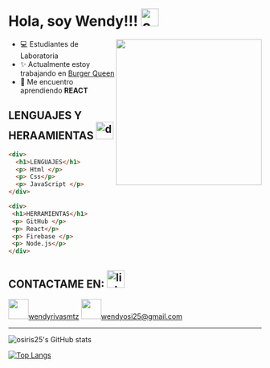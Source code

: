 # Hola, soy Wendy!!! <img src="https://media.giphy.com/media/US1P2eDXxPZ4FjgNgL/giphy.gif" alt="coffe" width="35"/>
<img width=290 align="right" src="https://media.giphy.com/media/QuDgW7dXQfCZiWVXD4/giphy.gif" />

+ :computer: Estudiantes de  Laboratoria
+ :sparkles: Actualmente estoy trabajando en [Burger Queen](https://github.com/osiris25/CDMX010-burger-queen-api-client)
+ :dizzy: Me encuentro aprendiendo **REACT**

 ## LENGUAJES Y HERAAMIENTAS <img src="https://media.giphy.com/media/QssGEmpkyEOhBCb7e1/giphy.gif" alt="drawing" width="35"/>
 
 ```html
<div>
   <h1>LENGUAJES</h1>
   <p> Html </p>
   <p> Css</p>
   <p> JavaScript </p>
</div>

```
  ```html
<div>
   <h1>HERRAMIENTAS</h1>
   <p> GitHub </p>
   <p> React</p>
   <p> Firebase </p>
   <p> Node.js</p>
</div>

```


## CONTACTAME EN:  <img src="https://media.giphy.com/media/dwMIc0a30VETKt74sN/giphy.gif" alt="link" width="35"/>

<img src="https://media.giphy.com/media/HQTYdpx1yhxWpugAi2/giphy.gif" width="40"/><a href="https://www.linkedin.com/in/wendyrivasmtz/" >wendyrivasmtz</a>
<img src="https://media.giphy.com/media/MOygX2veJIIoe6hfVB/giphy.gif" width="40"/>wendyosi25@gmail.com
<hr/>

![osiris25's GitHub stats](https://github-readme-stats.vercel.app/api?username=osiris25&show_icons=true&theme=radical)

[![Top Langs](https://github-readme-stats.vercel.app/api/top-langs/?username=osiris25&layout=compact)](https://github.com/osiris25/github-readme-stats)











